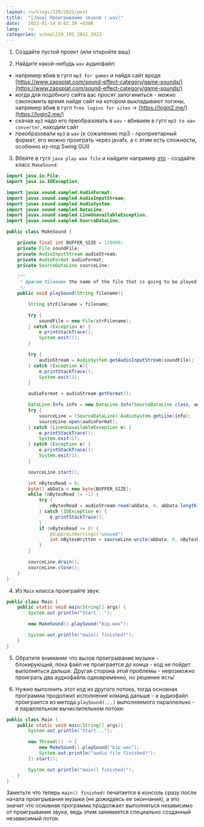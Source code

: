 ```yaml
---
layout: ru/blogs/239/2022/post
title:  "[Java] Проигрывание звуков (.wav)"
date:   2023-01-14 0:02:39 +0300
lang:   ru
categories: school239_105_2022_2023
---
```


1) Создайте пустой проект (или откройте ваш)

2) Найдите какой-нибудь ```wav``` аудиофайл:
 
 - например вбив в гугл ```mp3 for games``` и найдя сайт вроде [https://www.zapsplat.com/sound-effect-category/game-sounds/](https://www.zapsplat.com/sound-effect-category/game-sounds/)
 - когда для подобного сайта вас просят залогиниться - можно сэкономить время найдя сайт на котором выкладывают логины, например вбив в гугл ```free logins for sites``` -> [https://login2.me/](https://login2.me/)
 - скачав ```mp3``` надо его преобразовать в ```wav``` - вбиваем в гугл ```mp3 to wav converter```, находим сайт
 - преобразовали ```mp3``` в ```wav``` (к сожалению mp3 - проприетарный формат, его можно проиграть через javafx, а с этим есть сложности, особенно из-под Swing GUI)

3) Вбейте в гугл ```java play wav file``` и найдите например [это](https://stackoverflow.com/questions/2416935/how-to-play-wav-files-with-java) - создайте класс ```MakeSound```:

```java
import java.io.File;
import java.io.IOException;

import javax.sound.sampled.AudioFormat;
import javax.sound.sampled.AudioInputStream;
import javax.sound.sampled.AudioSystem;
import javax.sound.sampled.DataLine;
import javax.sound.sampled.LineUnavailableException;
import javax.sound.sampled.SourceDataLine;

public class MakeSound {

    private final int BUFFER_SIZE = 128000;
    private File soundFile;
    private AudioInputStream audioStream;
    private AudioFormat audioFormat;
    private SourceDataLine sourceLine;

    /**
     * @param filename the name of the file that is going to be played
     */
    public void playSound(String filename){

        String strFilename = filename;

        try {
            soundFile = new File(strFilename);
        } catch (Exception e) {
            e.printStackTrace();
            System.exit(1);
        }

        try {
            audioStream = AudioSystem.getAudioInputStream(soundFile);
        } catch (Exception e){
            e.printStackTrace();
            System.exit(1);
        }

        audioFormat = audioStream.getFormat();

        DataLine.Info info = new DataLine.Info(SourceDataLine.class, audioFormat);
        try {
            sourceLine = (SourceDataLine) AudioSystem.getLine(info);
            sourceLine.open(audioFormat);
        } catch (LineUnavailableException e) {
            e.printStackTrace();
            System.exit(1);
        } catch (Exception e) {
            e.printStackTrace();
            System.exit(1);
        }

        sourceLine.start();

        int nBytesRead = 0;
        byte[] abData = new byte[BUFFER_SIZE];
        while (nBytesRead != -1) {
            try {
                nBytesRead = audioStream.read(abData, 0, abData.length);
            } catch (IOException e) {
                e.printStackTrace();
            }
            if (nBytesRead >= 0) {
                @SuppressWarnings("unused")
                int nBytesWritten = sourceLine.write(abData, 0, nBytesRead);
            }
        }

        sourceLine.drain();
        sourceLine.close();
    }
}
```

4) Из ```Main``` класса проиграйте звук:

```java
public class Main {
    public static void main(String[] args) {
        System.out.println("Start...");

        new MakeSound().playSound("bip.wav");

        System.out.println("main() finished!");
    }
}
```

5) Обратите внимание что вызов проигрывания музыки - блокирующий, пока файл не проиграется до конца - код не пойдет выполняться дальше.
Другая сторона этой проблемы - невозможно проиграть два аудиофайла одновременно, но решение есть!

6) Нужно выполнить этот код из другого потока, тогда основная программа продолжит исполнение команд дальше - а аудиофайл проиграется из метода ```playSound(...)``` выполняемого параллельно - в параллельном вычислительном потоке:

```java
public class Main {
    public static void main(String[] args){
        System.out.println("Start...");

        new Thread(() -> {
            new MakeSound().playSound("bip.wav");
            System.out.println("audio file finished!");
        }).start();

        System.out.println("main() finished!");
    }
}
```

Заметьте что теперь ```main() finished!``` печатается в консоль сразу после начала проигрывания музыки (не дожидаясь ее окончания), а это значит что основная программа продолжает выполняться независимо от проигрывания звука, ведь этим занимается специально созданный независимый поток.
